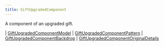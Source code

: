 ```yaml
---
title: GiftUpgradedComponent
---
```


A component of an upgraded gift.


<div class="font-mono whitespace-pre"><span class="opacity-50">|</span> <a href="/types/giftupgradedcomponentmodel"  >GiftUpgradedComponentModel</a>
<span class="opacity-50">|</span> <a href="/types/giftupgradedcomponentpattern"  >GiftUpgradedComponentPattern</a>
<span class="opacity-50">|</span> <a href="/types/giftupgradedcomponentbackdrop"  >GiftUpgradedComponentBackdrop</a>
<span class="opacity-50">|</span> <a href="/types/giftupgradedcomponentoriginaldetails"  >GiftUpgradedComponentOriginalDetails</a></div>

